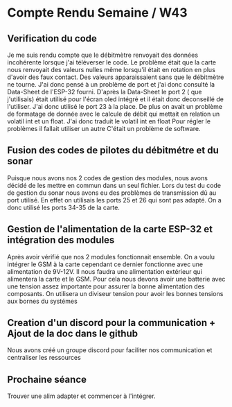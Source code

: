# Compte Rendu Semaine / W43

## Verification du code 

Je me suis rendu compte que le débitmètre renvoyait des données incohérente lorsque j'ai téléverser le code. Le problème était que la carte nous renvoyait des valeurs nulles même lorsqu'il était en rotation en plus d'avoir des faux contact. Des valeurs apparaissaient sans que le débitmètre ne tourne. J'ai donc pensé à un problème de port et j'ai donc consulté la Data-Sheet de l'ESP-32 fourni. D'après la Data-Sheet le port 2 ( que j'utilisais) était utilisé pour l'écran oled intégré et il était donc deconseillé de l'utiliser. J'ai donc utilisé le port 23 à la place. De plus on avait un problème de formatage de donnée avec le calcule de débit qui mettait en relation un volatil int et un float. J'ai donc traduit le volatil int en float Pour régler le problèmes il fallait utiliser un autre 
C'était un problème de software.

## Fusion des codes de pilotes du débitmétre et du sonar

Puisque nous avons nos 2 codes de gestion des modules, nous avons décidé de les mettre en commun dans un seul fichier. Lors du test du code de gestion du sonar nous avons eu des problèmes de transmission dû au port utilisé. En effet on utilisais les ports 25 et 26 qui sont pas adapté. On a donc utilisé les ports 34-35 de la carte.

 ## Gestion de l'alimentation de la carte ESP-32 et intégration des modules

Après avoir vérifié que nos 2 modules fonctionnait ensemble. On a voulu intégrer le GSM à la carte cependant ce dernier fonctionne avec une alimentation de 9V-12V. Il nous faudra une alimentation extérieur qui alimentera la carte et le GSM. Pour cela nous devons avoir une batterie avec une tension assez importante pour assurer la bonne alimentation des composants. On utilisera un diviseur tension pour avoir les bonnes tensions aux bornes du systémes

## Creation d'un discord pour la communication + Ajout de la doc dans le github

Nous avons créé un groupe discord pour faciliter nos communication et centraliser les ressources

## Prochaine séance

Trouver une alim adapter et commencer à l'intégrer. 
